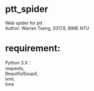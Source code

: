 # ptt_spider
Web spider for ptt <br>
Author:  Warren Tseng,  2017.8,  BIME NTU
# requirement:
Python 3.X：<br>
  requests, <br>
  BeautifulSoup4,<br>
  lxml,<br>
  time<br>
